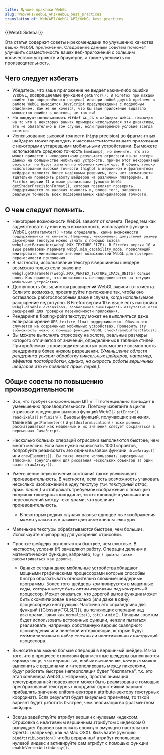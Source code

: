 ```yaml
---
title: Лучшие практики WebGL
slug: Web/API/WebGL_API/WebGL_best_practices
translation_of: Web/API/WebGL_API/WebGL_best_practices
---
```

{{WebGLSidebar}}

Эта статья содержит советы и рекомендации по улучшению качества ваших WebGL приложений. Следование данным советам поможет улучшить совместимость ваших веб-приложений с большим количеством устройств и браузеров, а также увеличить их производительность.

## Чего следует избегать

- Убедитесь, что ваше приложение не выдаёт какие-либо ошибки WebGL, возвращаемые функцией `getError(). В Firefox при каждой ошибке (до определённого предела) или при любой другой проблеме в работе WebGL выводится JavaScript предупреждение с подробным описанием. Вам же не хочется, что бы ваше приложение выдавало множество ошибок в консоль, не так ли?`
- Не следует использовать `#ifdef GL_ES в шейдерах WebGL. Несмотря на то что в некоторых ранних примерах используются эти директивы, это не обязательно в том случае, если проверяемое условие всегда истинно.`
- Использование высокой точности (`highp` precision) во фрагментных шейдерах может приводить к несовместимости вашего приложения с некоторыми устаревшими мобильными устройствами. Вы можете использовать среднюю точность (`mediump), но помните, что это может привести к некорректному результату отрисовки из-за потери данных на большинстве мобильных устройств, причём этот некорректный результат не будет заметен на обычном компьютере. В общем, только использование высокой точности (highp) в вершинном и фрагментном шейдерах является более надёжными решением, если нет возможности тщательно проверить работу шейдеров на различных платформах. В Firefox версии 11 и выше реализована функция WebGL getShaderPrecisionFormat(), которая позволяет проверить, поддерживается ли высокая точность и, более того, запросить реальную точность всех поддерживаемых квалификаторов точности.`

## О чем следует помнить.

- Некоторые возможности WebGL зависят от клиента. Перед тем как задействовать ту или иную возможность, используйте функцию WebGL `getParameter() чтобы определить, какие возможности поддерживаются на клиенте. Например, максимально допустимый размер двухмерной текстуры можно узнать с помощью вызова webgl.getParameter(webgl.MAX_TEXTURE_SIZE). В Firefox версии 10 и выше реализован параметр webgl.min_capability_mode, позволяющий имитировать минимальные значения возможностей WebGL для проверки переносимости приложения.`
- В частности, использование текстур в вершинном шейдере возможно только если значение `webgl.getParameter(webgl.MAX_VERTEX_TEXTURE_IMAGE_UNITS) больше ноля. Как правило, эта возможность не поддерживается на текущих мобильных устройствах.`
- Доступность большинства расширений WebGL зависит от клиента. Если это возможно, проектируйте приложение так, чтобы оно оставалось работоспособным даже в случае, когда используемое расширение недоступно. В Firefox версии 10 и выше есть настройка` webgl.disable-extensions, позволяющая сымитировать отсутствие всех расширений для проверки переносимости приложения.`
- Рендеринг в floating-point текстуру может не выполняться даже если расширение `OES_texture_float поддерживается. Обычно это случается на современных мобильных устройствах. Проверить эту возможность можно с помощью функции WebGL checkFramebufferStatus().`
- Вы можете выполнять отрисовку на холсте, реальные размеры которого отличается от значений, определённых в таблице стилей. При проблемах с производительностью рассмотрите возможность рендеринга в более низком разрешении. (_Уменьшение области рендеринга ускорит обработку пиксельных шейдеров, например, эффектов постобработки_, _однако, на скорость работы вершинных шейдеров это не повлияет._ _прим. перев.)._

## Общие советы по повышению производительности

- Все, что требует синхронизации ЦП и ГП потенциально приводит в уменьшению производительности. Поэтому избегайте в цикле отрисовки следующих вызовов функций WebGL: `getError()`, `readPixels()` и `finish()`. Вызовы функций, получающих значения, такие как `getParameter()` и `getUniformLocation() тоже должны рассматриваться как медленные и их значения следует сохраняться в переменных JavaScript.`
- Несколько больших операций отрисовки выполняются быстрее, чем много мелких. Если вам нужно нарисовать 1000 спрайтов, попробуйте реализовать это одним вызовом функции` drawArrays()` или `drawElements(). Вы также можете использовать вырожденные (плоские) треугольники для рисования нескольких объектов за один вызов drawArrays().`
- Уменьшение переключений состояний также увеличивает производительность. В частности, если есть возможность упаковать несколько изображений в одну текстуру _(т.н. текстурный атлас, прим. перев.)_ и отображать требуемое изображение с помощью поправок текстурных координат, то это приведёт к уменьшению переключений между текстурами, что увеличит производительность.

  - В некоторых редких случаях разные одноцветные изображения можно упаковать в разные цветовые каналы текстуры.

- Маленькие текстуры обрабатываются быстрее, чем большие. Используйте mipmapping для ускорения отрисовки.
- Простые шейдеры выполняются быстрее, чем сложные. В частности, условия (if) замедляют работу. Операции деления и математические функции, например, `log() должны также рассматриваться как дорогие.`

  - Однако сегодня даже мобильные устройства обладают мощными графическими процессорами которые способны быстро обрабатывать относительно сложные шейдерные программы. Более того, шейдеры компилируются в машинные коды, которые могут быть оптимизированы под конкретный процессор. Может оказаться, что дорогой вызов функции может быть скомпилирован в несколько (или даже в одну) процессорную инструкцию. Частично это справедливо для функций {{Glossary("GLSL")}}, выполняющих операции над векторами, таких как `normalize()`, `dot()` и `mix()`. Лучшим советом будет использовать встроенные функции, нежели пытаться реализовать, например, собственную версию скалярного произведения или линейной интерполяции, которые будут скомпилированы в набор сложных и неоптимальных инструкций процессора.

- Выносите как можно больше операций в вершинный шейдер. Из-за того, что в процессе отрисовки фрагментные шейдеры выполняются гораздо чаще, чем вершинные, любые вычисления, которые можно выполнить с вершинами и интерполировать между пикселями, будут работать быстрее (интерполяция будет "бесплатна", т.к. это этап конвейера WebGL). Например, простая анимация текстурированной поверхности может быть реализована с помощью преобразований текстурных координат (простейший вариант - прибавлять значение uniform-вектора к attribute-вектору текстурных координат). Если результат будет визуально приемлем, то такой вариант будет работать быстрее, чем реализация во фрагментном шейдере.
- Всегда задействуйте атрибут вершин c нулевым индексом. Отрисовка с неактивным вершинным атрибутом с индексом 0 вынуждает браузер выполнять сложную эмуляцию настольного OpenGL (например, как на Mac OSX). Вызывайте функцию `bindAttribLocation()` чтобы вершинный атрибут использовал нулевой индекс и активируйте сам атрибут с помощью функции` enableVertexAttribArray().`
